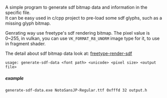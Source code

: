 A simple program to generate sdf bitmap data and information in the specific file.  
It can be easy used in c/cpp project to pre-load some sdf glyphs, such as a missing glyph bitmap.

Genrating way use freetype's sdf rendering bitmap. The pixel value is 0~255, in vulkan, you can use `VK_FORMAT_R8_UNORM` image type for it, 
to use in fragment shader.

The detail about sdf bitmap data look at: [freetype-render-sdf](https://freetype.org/freetype2/docs/reference/ft2-glyph_retrieval.html#ft_render_mode_sdf)

```
usage: generate-sdf-data <font path> <unicode> <pixel size> <output file>
```

##### example
```
generate-sdf-data.exe NotoSansJP-Regular.ttf 0xfffd 32 output.h
```
